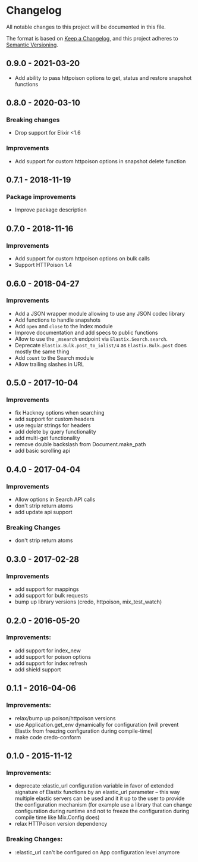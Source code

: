 # Changelog

All notable changes to this project will be documented in this file.

The format is based on [Keep a Changelog](https://keepachangelog.com/en/1.0.0/),
and this project adheres to [Semantic Versioning](https://semver.org/spec/v2.0.0.html).

## 0.9.0 - 2021-03-20

- Add ability to pass httpoison options to get, status and restore snapshot functions

## 0.8.0 - 2020-03-10

### Breaking changes

- Drop support for Elixir <1.6

### Improvements

- Add support for custom httpoison options in snapshot delete function

## 0.7.1 - 2018-11-19

### Package improvements

- Improve package description

## 0.7.0 - 2018-11-16

### Improvements

- Add support for custom httpoison options on bulk calls
- Support HTTPoison 1.4

## 0.6.0 - 2018-04-27

### Improvements

- Add a JSON wrapper module allowing to use any JSON codec library
- Add functions to handle snapshots
- Add `open` and `close` to the Index module
- Improve documentation and add specs to public functions
- Allow to use the `_msearch` endpoint via `Elastix.Search.search`.
- Deprecate `Elastix.Bulk.post_to_iolist/4` as `Elastix.Bulk.post` does mostly the same thing
- Add `count` to the Search module
- Allow trailing slashes in URL

## 0.5.0 - 2017-10-04

### Improvements

- fix Hackney options when searching
- add support for custom headers
- use regular strings for headers
- add delete by query functionality
- add multi-get functionality
- remove double backslash from Document.make_path
- add basic scrolling api

## 0.4.0 - 2017-04-04

### Improvements

- Allow options in Search API calls
- don't strip return atoms
- add update api support

### Breaking Changes

- don't strip return atoms

## 0.3.0 - 2017-02-28

### Improvements

- add support for mappings
- add support for bulk requests
- bump up library versions (credo, httpoison, mix_test_watch)

## 0.2.0 - 2016-05-20

### Improvements:

- add support for index_new
- add support for poison options
- add support for index refresh
- add shield support

## 0.1.1 - 2016-04-06

### Improvements:

- relax/bump up poison/httpoison versions
- use Application.get_env dynamically for configuration (will prevent Elastix from freezing configuration during compile-time)
- make code credo-conform

## 0.1.0 - 2015-11-12

### Improvements:

- deprecate :elastic_url configuration variable in favor of extended signature of Elastix functions by an elastic_url parameter – this way multiple elastic servers can be used and it it up to the user to provide the configuration mechanism (for example use a library that can change configuration during runtime and not to freeze the configuration during compile time like Mix.Config does)
- relax HTTPoison version dependency

### Breaking Changes:

- :elastic_url can't be configured on App configuration level anymore
